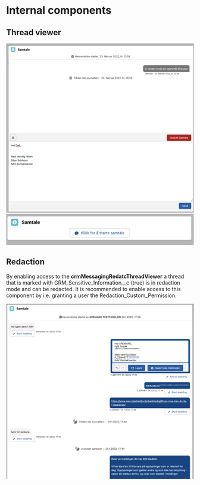 # Internal components

## Thread viewer

![Thread viewer](internal_thread_viewer.png)
![Thread viewer new](new_thread_on_record.png)

## Redaction

By enabling access to the <strong>crmMessagingRedatcThreadViewer</strong> a thread that is marked with CRM_Sensitive_Information\_\_c (true) is in redaction mode and can be redacted. It is recommended to enable access to this component by i.e. granting a user the Redaction_Custom_Permission.

![Thread Redaction](thread_redaction.png)

